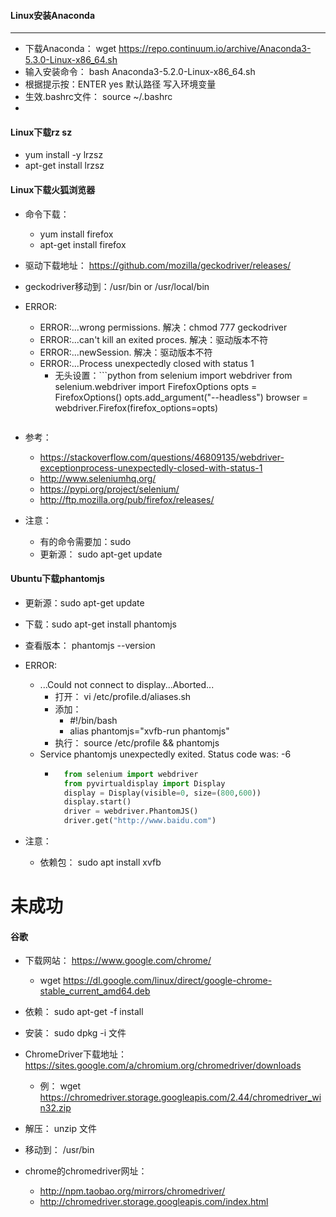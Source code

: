 
#### Linux安装Anaconda
---
- 下载Anaconda： wget https://repo.continuum.io/archive/Anaconda3-5.3.0-Linux-x86_64.sh
- 输入安装命令： bash Anaconda3-5.2.0-Linux-x86_64.sh
- 根据提示按：ENTER yes 默认路径 写入环境变量
- 生效.bashrc文件： source ~/.bashrc
- 


#### Linux下载rz sz
- yum install -y lrzsz
- apt-get install lrzsz


#### Linux下载火狐浏览器
- 命令下载：
	- yum install firefox
	- apt-get install firefox
- 驱动下载地址： https://github.com/mozilla/geckodriver/releases/
- geckodriver移动到：/usr/bin or /usr/local/bin

- ERROR:
	- ERROR:...wrong permissions. 解决：chmod 777 geckodriver
	- ERROR:...can't kill an exited proces. 解决：驱动版本不符
	- ERROR:...newSession.  解决：驱动版本不符
	- ERROR:...Process unexpectedly closed with status 1
		- 无头设置：```python
		from selenium import webdriver
		from selenium.webdriver import FirefoxOptions
		opts = FirefoxOptions()
		opts.add_argument("--headless")
		browser = webdriver.Firefox(firefox_options=opts)
		```
- 参考：
	- https://stackoverflow.com/questions/46809135/webdriver-exceptionprocess-unexpectedly-closed-with-status-1
	- http://www.seleniumhq.org/
	- https://pypi.org/project/selenium/
	- http://ftp.mozilla.org/pub/firefox/releases/

- 注意：
	- 有的命令需要加：sudo
	- 更新源： sudo apt-get update


#### Ubuntu下载phantomjs
- 更新源：sudo apt-get update
- 下载：sudo apt-get install phantomjs
- 查看版本： phantomjs --version

- ERROR:
	- ...Could not connect to display...Aborted...
		- 打开： vi /etc/profile.d/aliases.sh
		- 添加： 
			- #!/bin/bash  
			- alias phantomjs="xvfb-run phantomjs"
		- 执行： source /etc/profile && phantomjs
	- Service phantomjs unexpectedly exited. Status code was: -6
		- ```python
			from selenium import webdriver  
			from pyvirtualdisplay import Display  
			display = Display(visible=0, size=(800,600))  
			display.start()  
			driver = webdriver.PhantomJS()  
			driver.get("http://www.baidu.com")  
			```

- 注意：
	- 依赖包： sudo apt install xvfb

# 未成功
#### 谷歌
- 下载网站： https://www.google.com/chrome/
	- wget https://dl.google.com/linux/direct/google-chrome-stable_current_amd64.deb
- 依赖： sudo apt-get -f install
- 安装： sudo dpkg -i 文件
- ChromeDriver下载地址： https://sites.google.com/a/chromium.org/chromedriver/downloads
	- 例： wget https://chromedriver.storage.googleapis.com/2.44/chromedriver_win32.zip
- 解压： unzip 文件
- 移动到： /usr/bin

- chrome的chromedriver网址：
	- http://npm.taobao.org/mirrors/chromedriver/
	- http://chromedriver.storage.googleapis.com/index.html